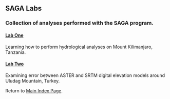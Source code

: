 ## SAGA Labs
### Collection of analyses performed with the SAGA program.




#### [Lab One](kilimanjaro/aa_saga_lab.md)
Learning how to perform hydrological analyses on Mount Kilimanjaro, Tanzania.


#### [Lab Two](uludag/aa_uludag_lab.md)
Examining error between ASTER and SRTM digital elevation models around Uludag Mountain, Turkey.

Return to [Main Index Page](../index.md).
